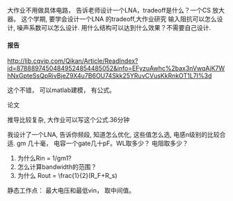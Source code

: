 大作业不用做具体电路， 告诉老师设计一个LNA，tradeoff是什么？一个CS 放大器。 这个学期, 要学会设计一个LNA 的tradeoff,大作业研究 输入阻抗可以怎么设计, 噪声系数可以怎么设计. 用什么结构可以达到什么效果？不需要自己设计.

#### 报告

http://lib.cqvip.com/Qikan/Article/ReadIndex?id=87888974504849524854485052&info=EFyzuAwhc%2bax3nVwqAjK7WhNxGpteSsQpRivBjeZ9X4u7B6OU74Skk25YRuvCVusKkRnkOT1L7I%3d 

这个不错， 可以matlab建模， 有公式。 

论文

推导比较复杂, 大作业可以写这个公式.36分钟

我设计了一个LNA, 告诉你频段, 知道怎么优化, 这些值怎么选, 电感n级别的比较合适. gm 几十毫， 电容一个gate几十pF。WL取多少？ 电阻取多少？ 



1. 为什么Rin = 1/gm1? 
2. 怎么计算bandwidth的范围？
3. 为什么 Rout = \frac{1}{2}(R_F+R_s)



静态工作点： 最大电压和最低vin， 取中间值。 

